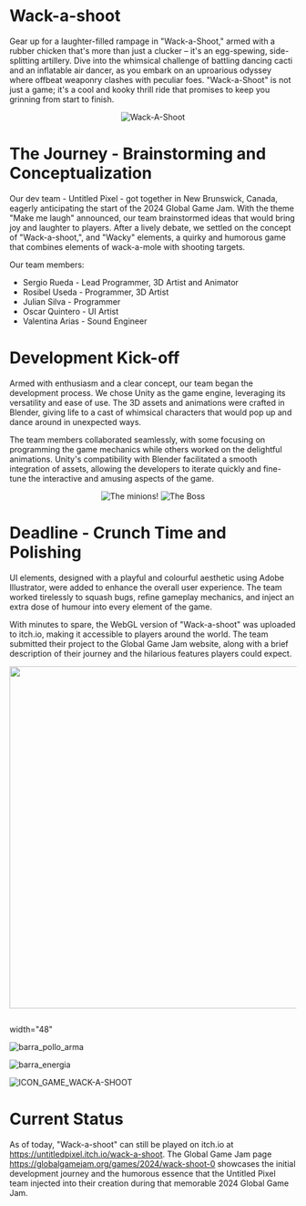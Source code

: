# Wack-a-shoot

Gear up for a laughter-filled rampage in "Wack-a-Shoot," armed with a rubber chicken that's more than just a clucker – it's an egg-spewing, side-splitting artillery. Dive into the whimsical challenge of battling dancing cacti and an inflatable air dancer, as you embark on an uproarious odyssey where offbeat weaponry clashes with peculiar foes. "Wack-a-Shoot" is not just a game; it's a cool and kooky thrill ride that promises to keep you grinning from start to finish.

<p align="center">
     <img src="https://github.com/MethodCa/Wack-a-shoot/assets/15893276/1407aed3-f278-4176-9f7d-620905ea77e9" alt="Wack-A-Shoot">
</p>

# The Journey - Brainstorming and Conceptualization
Our dev team - Untitled Pixel - got together in New Brunswick, Canada, eagerly anticipating the start of the 2024 Global Game Jam. With the theme "Make me laugh" announced, our team brainstormed ideas that would bring joy and laughter to players. After a lively debate, we settled on the concept of "Wack-a-shoot,", and "Wacky" elements, a quirky and humorous game that combines elements of wack-a-mole with shooting targets.

Our team members:
- Sergio Rueda - Lead Programmer, 3D Artist and Animator
- Rosibel Useda - Programmer, 3D Artist
- Julian Silva - Programmer
- Oscar Quintero - UI Artist
- Valentina Arias - Sound Engineer

# Development Kick-off
Armed with enthusiasm and a clear concept, our team began the development process. We chose Unity as the game engine, leveraging its versatility and ease of use. The 3D assets and animations were crafted in Blender, giving life to a cast of whimsical characters that would pop up and dance around in unexpected ways.

The team members collaborated seamlessly, with some focusing on programming the game mechanics while others worked on the delightful animations. Unity's compatibility with Blender facilitated a smooth integration of assets, allowing the developers to iterate quickly and fine-tune the interactive and amusing aspects of the game.

<p align="center">
     <img src="https://github.com/MethodCa/Wack-a-shoot/assets/15893276/4fd34da2-b88a-4fc2-a012-4a809dfe3cb1" alt="The minions!">
     <img src="https://github.com/MethodCa/Wack-a-shoot/assets/15893276/713e7235-9c02-4f31-82f7-f34a9f5dea6f" alt="The Boss">
</p>



# Deadline - Crunch Time and Polishing
UI elements, designed with a playful and colourful aesthetic using Adobe Illustrator, were added to enhance the overall user experience. The team worked tirelessly to squash bugs, refine gameplay mechanics, and inject an extra dose of humour into every element of the game.

With minutes to spare, the WebGL version of "Wack-a-shoot" was uploaded to itch.io, making it accessible to players around the world. The team submitted their project to the Global Game Jam website, along with a brief description of their journey and the hilarious features players could expect.
<p align="center">
     <img src="https://github.com/MethodCa/Wack-a-shoot/assets/15893276/fd8b2154-4453-4f4a-9790-c677994cf24f" alt="" width="600" >
</p>
<p align="center">
     <img src="" alt="">
</p>
width="48"

![barra_pollo_arma](https://github.com/MethodCa/Wack-a-shoot/assets/15893276/fd8b2154-4453-4f4a-9790-c677994cf24f)

![barra_energia](https://github.com/MethodCa/Wack-a-shoot/assets/15893276/29e705d3-a109-45db-b95b-bb075fbe7ece)

![ICON_GAME_WACK-A-SHOOT](https://github.com/MethodCa/Wack-a-shoot/assets/15893276/b43e91f8-b4ee-4c98-96ae-598639a11492)

# Current Status

As of today, "Wack-a-shoot" can still be played on itch.io at https://untitledpixel.itch.io/wack-a-shoot. The Global Game Jam page https://globalgamejam.org/games/2024/wack-shoot-0 showcases the initial development journey and the humorous essence that the Untitled Pixel team injected into their creation during that memorable 2024 Global Game Jam.

